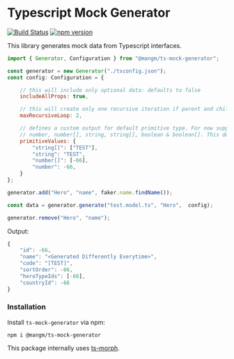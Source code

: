 
# Typescript Mock Generator

[![Build Status](https://travis-ci.com/Matju-M/Mang.Mock-Generator.svg?token=6znnpbkcfbTWdET8AcgS&branch=master)](https://travis-ci.com/Matju-M/Mang.Mock-Generator)
[![npm version](https://img.shields.io/npm/v/@mangm/ts-mock-generator.svg)](https://www.npmjs.com/package/@mangm/ts-mock-generator)


This library generates mock data from Typescript interfaces.

```js
import { Generator, Configuration } from "@mangm/ts-mock-generator";

const generator = new Generator("./tsconfig.json");
const config: Configuration = {

	// this will include only optional data: defaults to false
	includeAllProps: true, 

	// this will create only one recursive iteration if parent and child have the same interface: defaults to 1
	maxRecursiveLoop: 2,

	// defines a custom output for default primitive type. For now support is for
	// number, number[], string, string[], boolean & boolean[]. This defaults to DEFAULT_PRIMITIVE_VALUES constant.
	primitiveValues: {
		"string[]": ["TEST"],
		"string": "TEST",
		"number[]": [-66],
		"number": -66,
	}
};

generator.add("Hero", "name", faker.name.findName());

const data = generator.generate("test.model.ts", "Hero",  config);

generator.remove("Hero", "name");

```

Output: 
```js
{
	"id": -66,
	"name": "<Generated Differently Everytime>",
	"code": "[TEST]",
	"sortOrder": -66,
	"heroTypeIds": [-66],
	"countryId": -66
}
```

### Installation
Install `ts-mock-generator` via npm:

	npm i @mangm/ts-mock-generator

This package internally uses [ts-morph](https://github.com/dsherret/ts-morph).
